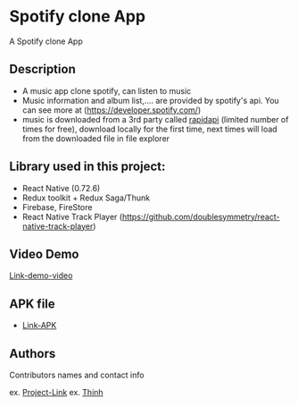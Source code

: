 # Spotify clone App

A Spotify clone App

## Description

- A music app clone spotify, can listen to music
- Music information and album list,.... are provided by spotify's api. You can see more at (https://developer.spotify.com/)
- music is downloaded from a 3rd party called [rapidapi](https://rapidapi.com/DataFanatic/api/spotify-scraper/) (limited number of times for free), download locally for the first time, next times will load from the downloaded file in file explorer

## Library used in this project:

- React Native (0.72.6)
- Redux toolkit + Redux Saga/Thunk
- Firebase, FireStore
- React Native Track Player (https://github.com/doublesymmetry/react-native-track-player)

## Video Demo

[Link-demo-video](https://drive.google.com/file/d/173ItmKEWqACcvCL6dWFOM92QhuK0SdaD/view?usp=drive_link)

## APK file

- [Link-APK](https://drive.google.com/file/d/1GYfY16EirR4_iZBU5rAa8T36xbL_zSYC/view?usp=sharing)

## Authors

Contributors names and contact info

ex. [Project-Link](https://github.com/thinhtt264/MusicApp)
ex. [Thinh](https://www.facebook.com/thinhpro264)
